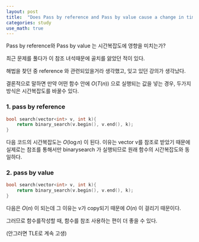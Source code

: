 ```yaml
---
layout: post
title:  "Does Pass by reference and Pass by value cause a change in time complexity ?"
categories: study
use_math: true
---
```


Pass by reference와 Pass by value 는 시간복잡도에 영향을 미치는가?

최근 문제를 풀다가 이 참조 녀석때문에 골치를 앓았던 적이 있다.

해법을 찾던 중 reference 와 관련되있을거라 생각했고, 잊고 있던 강의가 생각났다.

결론적으로 말하면 만약 어떤 함수 안에 $O(T(n))$ 으로 실행되는 값을 넣는 경우, 두가지 방식은 시간복잡도를 바꿀수 있다.

### 1. pass by reference

```cpp
bool search(vector<int> v, int k){
	return binary_search(v.begin(), v.end(), k);
}
```

다음 코드의 시간복잡도는 $O(\log n)$ 이 된다. 이유는 vector v를 참조로 받았기 때문에 실제로는 참조를 통해서만 binarysearch 가 실행되므로 원래 함수의 시간복잡도와 동일하다.


### 2. pass by value

```cpp
bool search(vector<int> v, int k){
	return binary_search(v.begin(), v.end(), k);
}
```

다음은 $O(n)$ 이 되는데 그 이유는 v가 copy되기 때문에 $O(n)$ 이 걸리기 때문이다.


그러므로 함수를작성할 때, 함수를 참조 사용하는 편이 더 좋을 수 있다.

(안그러면 TLE로 계속 고생)